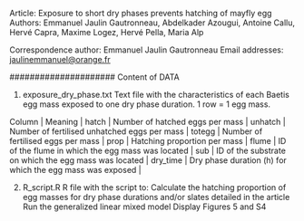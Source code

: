 Article: Exposure to short dry phases prevents hatching of mayfly egg 
Authors: Emmanuel Jaulin Gautronneau, Abdelkader Azougui, Antoine Callu, Hervé Capra, Maxime Logez, Hervé Pella, Maria Alp

Correspondence author: Emmanuel Jaulin Gautronneau
Email addresses: jaulinemmanuel@orange.fr


#####################
Content of DATA

1. exposure_dry_phase.txt
Text file with the characteristics of each Baetis egg mass exposed to one dry phase duration. 
1 row = 1 egg mass.
	
Column    |                             Meaning                           |
hatch       |   Number of hatched eggs per mass                             |
unhatch     |   Number of fertilised unhatched eggs per mass                |
totegg      |   Number of fertilised eggs per mass                          |
prop        |	  Hatching proportion per mass                                |
flume       |	  ID of the flume in which the egg mass was located           |
sub         |	  ID of the substrate on which the egg mass was located       |
dry_time    |   Dry phase duration (h) for which the egg mass was exposed   |

2. R_script.R
R file with the script to:
Calculate the hatching proportion of egg masses for dry phase durations and/or slates detailed in the article
Run the generalized linear mixed model
Display Figures 5 and S4
